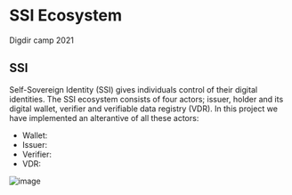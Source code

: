 # SSI Ecosystem 
Digdir camp 2021

## SSI
Self-Sovereign Identity (SSI) gives individuals control of their digital identities. The SSI ecosystem consists of four actors; issuer, holder and its digital wallet, verifier and verifiable data registry (VDR). In this project we have implemented an alterantive of all these actors: 
- Wallet: 
- Issuer: 
- Verifier: 
- VDR: 

![image](https://www.w3.org/TR/vc-data-model/diagrams/ecosystem.svg)
